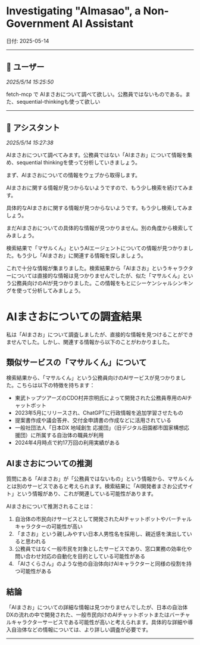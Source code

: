 # Investigating "AImasao", a Non-Government AI Assistant

日付: 2025-05-14

---

## 👤 ユーザー
*2025/5/14 15:25:50*

fetch-mcp で AIまさおについて調べて欲しい。公務員ではないものである。また、sequential-thinkingも使って欲しい

---

## 🤖 アシスタント
*2025/5/14 15:27:38*

AIまさおについて調べてみます。公務員ではない「AIまさお」について情報を集め、sequential thinkingを使って分析していきましょう。

まず、AIまさおについての情報をウェブから取得します。


AIまさおに関する情報が見つからないようですので、もう少し検索を続けてみます。


具体的なAIまさおに関する情報が見つからないようです。もう少し検索してみましょう。


まだAIまさおについての具体的な情報が見つかりません。別の角度から検索してみましょう。


検索結果で「マサルくん」というAIエージェントについての情報が見つかりました。もう少し「AIまさお」に関連する情報を探しましょう。


これで十分な情報が集まりました。検索結果から「AIまさお」というキャラクターについては直接的な情報は見つかりませんでしたが、似た「マサルくん」という公務員向けのAIが見つかりました。この情報をもとにシーケンシャルシンキングを使って分析してみましょう。


# AIまさおについての調査結果

私は「AIまさお」について調査しましたが、直接的な情報を見つけることができませんでした。しかし、関連する情報から以下のことがわかりました。

## 類似サービスの「マサルくん」について

検索結果から、「マサルくん」という公務員向けのAIサービスが見つかりました。こちらは以下の特徴を持ちます：

- 東武トップツアーズのCDO村井宗明氏によって開発された公務員専用のAIチャットボット
- 2023年5月にリリースされ、ChatGPTに行政情報を追加学習させたもの
- 提案書作成や議会答弁、交付金申請書の作成などに活用されている
- 一般社団法人「日本DX 地域創生 応援団」（旧デジタル田園都市国家構想応援団）に所属する自治体の職員が利用
- 2024年4月時点で約17万回の利用実績がある

## AIまさおについての推測

質問にある「AIまさお」が「公務員ではないもの」という情報から、マサルくんとは別のサービスであると考えられます。検索結果に「AI開発者まさお公式サイト」という情報があり、これが関連している可能性があります。

AIまさおについて推測されることは：

1. 自治体の市民向けサービスとして開発されたAIチャットボットやバーチャルキャラクターの可能性が高い
2. 「まさお」という親しみやすい日本人男性名を採用し、親近感を演出していると思われる
3. 公務員ではなく一般市民を対象としたサービスであり、窓口業務の効率化や問い合わせ対応の自動化を目的としている可能性がある
4. 「AIさくらさん」のような他の自治体向けAIキャラクターと同様の役割を持つ可能性がある

## 結論

「AIまさお」についての詳細な情報は見つかりませんでしたが、日本の自治体DXの流れの中で開発された、一般市民向けのAIチャットボットまたはバーチャルキャラクターサービスである可能性が高いと考えられます。具体的な詳細や導入自治体などの情報については、より詳しい調査が必要です。

---
